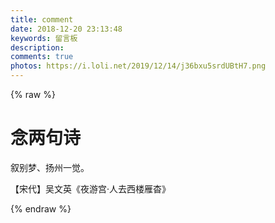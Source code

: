 ```yaml
---
title: comment
date: 2018-12-20 23:13:48
keywords: 留言板
description: 
comments: true
photos: https://i.loli.net/2019/12/14/j36bxu5srdUBtH7.png
---
```

{% raw %}
<div class="entry-content">
  <div class="poem-wrap">
    <div class="poem-border poem-left">
    </div>
    <div class="poem-border poem-right">
    </div>
    <h1>
    念两句诗</h1>
    <p id="poem">
    叙别梦、扬州一觉。</p>
    <p id="info">
    【宋代】吴文英《夜游宫·人去西楼雁杳》</p>
  </div>
</div>
{% endraw %}
